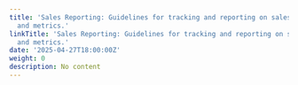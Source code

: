 ```yaml
---
title: 'Sales Reporting: Guidelines for tracking and reporting on sales performance
  and metrics.'
linkTitle: 'Sales Reporting: Guidelines for tracking and reporting on sales performance
  and metrics.'
date: '2025-04-27T18:00:00Z'
weight: 0
description: No content
---
```



